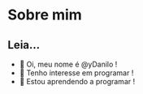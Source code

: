# Sobre mim
## Leia...
- 👋 Oi, meu nome é @yDanilo !
- 👀 Tenho interesse em programar !
- 🌱 Estou aprendendo a programar !

